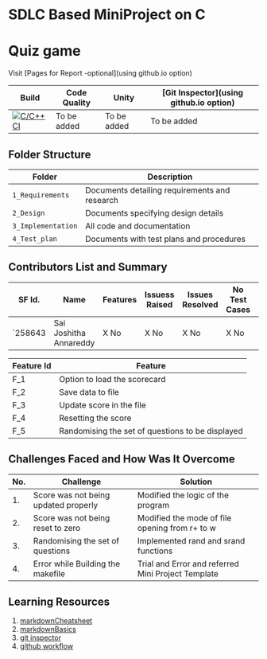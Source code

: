 # SDLC Based MiniProject on C
# Quiz game

Visit [Pages for Report -optional](using github.io option)

Build | Code Quality | Unity | [Git Inspector](using github.io option)
------|----------|-------|--------------
[![C/C++ CI](https://github.com/arc-arnob/LnT_Mini_Project/actions/workflows/c-cpp.yml/badge.svg)](https://github.com/arc-arnob/LnT_Mini_Project/actions/workflows/c-cpp.yml) | To be added | To be added | To be added


## Folder Structure
Folder             | Description
-------------------| -----------------------------------------
`1_Requirements`   | Documents detailing requirements and research
`2_Design`         | Documents specifying design details
`3_Implementation` | All code and documentation
`4_Test_plan`      | Documents with test plans and procedures
## Contributors List and Summary

SF Id. |  Name   |    Features    | Issuess Raised |Issues Resolved|No Test Cases|Test Case Pass
-------|---------|----------------|----------------|---------------|-------------|--------------
`258643 | Sai Joshitha Annareddy  | X No    | X No     | X No   |X No   |X No     
   

| Feature Id | Feature |
| -----------|---------|
|F_1| Option to load the scorecard |
|F_2| Save data to file |
|F_3| Update score in the file |
|F_4| Resetting the score|
|F_5| Randomising the set of questions to be displayed |


## Challenges Faced and How Was It Overcome
| No. | Challenge | Solution
|-----|-----------|--------
|1. | Score was not being updated properly | Modified the logic of the program 
|2. | Score was not being reset to zero | Modified the mode of file opening from r+ to w |
|3. | Randomising the set of questions | Implemented rand and srand functions
|4. | Error while Building the makefile | Trial and Error and referred Mini Project Template

## Learning Resources
1. [markdownCheatsheet](https://github.com/adam-p/markdown-here/wiki/Markdown-Cheatsheet)
2. [markdownBasics](https://guides.github.com/features/mastering-markdown/)
3. [git inspector](https://github.com/ejwa/gitinspector.git)
4. [github workflow](https://docs.github.com/en/actions/learn-github-action)

